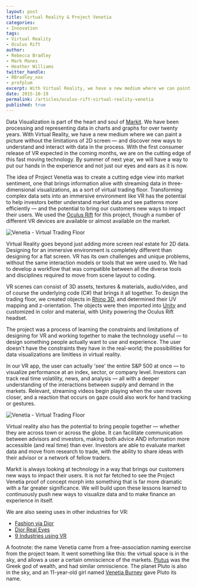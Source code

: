 ```yaml
---
layout: post
title: Virtual Reality & Project Venetia
categories: 
- Innovation
tags: 
- Virtual Reality
- Oculus Rift
author: 
- Rebecca Bradley
- Mark Manes
- Heather Williams
twitter_handle: 
- RBradley_xox
- profplum
excerpt: With Virtual Reality, we have a new medium where we can paint a picture without the limitations of 2D screen &mdash; and discover new ways to understand and interact with data in the process.  With the first consumer release of VR expected in the coming months, we are on the cutting edge of this fast moving technology.
date: 2015-10-19
permalink: /articles/oculus-rift-virtual-reality-venetia
published: true
---
```

 
Data Visualization is part of the heart and soul of [Markit](http://markit.com). We have been processing and representing data in charts and graphs for over twenty years. With Virtual Reality, we have a new medium where we can paint a picture without the limitations of 2D screen &mdash; and discover new ways to understand and interact with data in the process.  With the first consumer release of VR expected in the coming months, we are on the cutting edge of this fast moving technology. By summer of next year, we will have a way to put our hands in the experience and not just our eyes and ears as it is now.

The idea of Project Venetia was to create a cutting edge view into market sentiment, one that brings information alive with streaming data in three-dimensional visualizations, as a sort of virtual trading floor. Transforming complex data sets into an immersive environment like VR has the potential to help investors better understand market data and see patterns more efficiently &mdash; and the potential to bring our customers new ways to impact their users.  We used the [Oculus Rift](http://www.vanityfair.com/news/2015/09/oculus-rift-mark-zuckerberg-cover-story-palmer-luckey) for this project, though a number of different VR devices are available or almost available on the market.

<img src="{{site.url}}/images/articles/rift/3.png" class="img-responsive" alt="Venetia - Virtual Trading Floor" />

Virtual Reality goes beyond just adding more screen real estate for 2D data. Designing for an immersive environment is completely different than designing for a flat screen. VR has its own challenges and unique problems, without the same interaction models or tools that we were used to. We had to develop a workflow that was compatible between all the diverse tools and disciplines required to move from scene layout to coding.

VR scenes can consist of 3D assets, textures & materials, audio/video, and of course the underlying code (C#) that brings it all together. To design the trading floor, we created objects in [Rhino 3D](https://www.rhino3d.com/), and determined their UV mapping and z-orientation. The objects were then imported into [Unity](https://unity3d.com/) and customized in color and material, with Unity powering the Oculus Rift headset.

The project was a process of learning the constraints and limitations of designing for VR and working together to make the technology useful &mdash; to design something people actually want to use and experience. The user doesn't have the constraints they have in the real-world; the possibilities for data visualizations are limitless in virtual reality.

In our VR app, the user can actually 'see' the entire S&amp;P 500 at once &mdash; to visualize performance at an index, sector, or company level. Investors can track real time volatility, news, and analysis &mdash; all with a deeper understanding of the interactions between supply and demand in the markets. Relevant, streaming videos begin playing when the user moves closer, and a reaction that occurs on gaze could also work for hand tracking or gestures.

<img src="{{site.url}}/images/articles/rift/0.png" class="img-responsive" alt="Venetia - Virtual Trading Floor" />

Virtual reality also has the potential to bring people together &mdash; whether they are across town or across the globe. It can facilitate communication between advisors and investors, making both advice AND information more accessible (and real time) than ever. Investors are able to evaluate market data and move from research to trade, with the ability to share ideas with their advisor or a network of fellow traders. 

Markit is always looking at technology in a way that brings our customers new ways to impact their users. It is not far fetched to see the Project Venetia proof of concept morph into something that is far more dramatic with a far greater significance. We will build upon these lessons learned to continuously push new ways to visualize data and to make finance an experience in itself.

We are also seeing uses in other industries for VR:

*  [Fashion via Dior](http://www.digitaltrends.com/mobile/dior-eyes-vr-fashion-show-headset-news/)
*  [Dior Real Eyes](https://www.youtube.com/watch?v=pdcELZEANbs)
*  [9 Industries using VR](http://www.techrepublic.com/article/9-industries-using-virtual-reality/)

<footnote>A footnote: the name Venetia came from a free-association naming exercise from the project team.  It went something like this: the virtual space is in the sky, and allows a user a certain omniscience of the markets.  [Plutus](https://en.wikipedia.org/wiki/Plutus) was the Greek god of wealth, and had similar omniscience. The planet Pluto is also in the sky, and an 11-year-old girl named [Venetia Burney](https://en.wikipedia.org/wiki/Venetia_Burney) gave Pluto its name.</footnote>